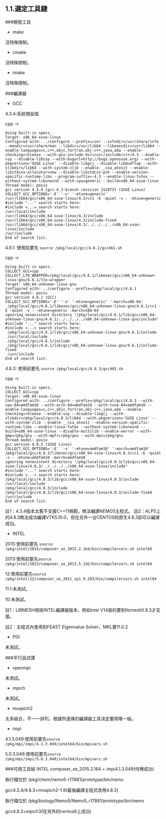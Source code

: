 ## 1.1.選定工具鏈
###開發工具
* make

 沒特殊限制。
* cmake

 沒特殊限制。
* imake

 沒特殊限制。

###編譯器
* GCC

 4.3.4:系統預設值

 cpp -v
 ```
Using built-in specs.
Target: x86_64-suse-linux
Configured with: ../configure --prefix=/usr --infodir=/usr/share/info --mandir=/usr/share/man --libdir=/usr/lib64 --libexecdir=/usr/lib64 --enable-languages=c,c++,objc,fortran,obj-c++,java,ada --enable-checking=release --with-gxx-include-dir=/usr/include/c++/4.3 --enable-ssp --disable-libssp --with-bugurl=http://bugs.opensuse.org/ --with-pkgversion='SUSE Linux' --disable-libgcj --disable-libmudflap --with-slibdir=/lib64 --with-system-zlib --enable-__cxa_atexit --enable-libstdcxx-allocator=new --disable-libstdcxx-pch --enable-version-specific-runtime-libs --program-suffix=-4.3 --enable-linux-futex --without-system-libunwind --with-cpu=generic --build=x86_64-suse-linux
Thread model: posix
gcc version 4.3.4 [gcc-4_3-branch revision 152973] (SUSE Linux)
COLLECT_GCC_OPTIONS='-E' '-v' '-mtune=generic'
 /usr/lib64/gcc/x86_64-suse-linux/4.3/cc1 -E -quiet -v - -mtune=generic
#include "..." search starts here:
#include <...> search starts here:
 /usr/local/include
 /usr/lib64/gcc/x86_64-suse-linux/4.3/include
 /usr/lib64/gcc/x86_64-suse-linux/4.3/include-fixed
 /usr/lib64/gcc/x86_64-suse-linux/4.3/../../../../x86_64-suse-linux/include
 /usr/include
End of search list.
 ```
 4.6.1: 使用前要先 ```source /pkg/local/gcc/4.6.1/gcc461.sh```

 cpp -v
```
Using built-in specs.
COLLECT_GCC=cpp
COLLECT_LTO_WRAPPER=/pkg/local/gcc/4.6.1/libexec/gcc/x86_64-unknown-linux-gnu/4.6.1/lto-wrapper
Target: x86_64-unknown-linux-gnu
Configured with: ../configure --prefix=/pkg/local/gcc/4.6.1
Thread model: posix
gcc version 4.6.1 (GCC)
COLLECT_GCC_OPTIONS='-E' '-v' '-mtune=generic' '-march=x86-64'
 /pkg/local/gcc/4.6.1/libexec/gcc/x86_64-unknown-linux-gnu/4.6.1/cc1 -E -quiet -v - -mtune=generic -march=x86-64
ignoring nonexistent directory "/pkg/local/gcc/4.6.1/lib/gcc/x86_64-unknown-linux-gnu/4.6.1/../../../../x86_64-unknown-linux-gnu/include"
#include "..." search starts here:
#include <...> search starts here:
 /pkg/local/gcc/4.6.1/lib/gcc/x86_64-unknown-linux-gnu/4.6.1/include
 /usr/local/include
 /pkg/local/gcc/4.6.1/include
 /pkg/local/gcc/4.6.1/lib/gcc/x86_64-unknown-linux-gnu/4.6.1/include-fixed
 /usr/include
End of search list.
```
 4.8.3: 使用前要先 ```source /pkg/local/gcc/4.8.3/gcc483.sh```

 cpp -v
 ```
 Using built-in specs.
COLLECT_GCC=cpp
Target: x86_64-suse-linux
Configured with: ../configure --prefix=/pkg/local/gcc/4.8.3 --with-cpu-64=amdfam10 --with-arch-64=amdfam10 --with-tune-64=amdfam10 --enable-languages=c,c++,objc,fortran,obj-c++,java,ada --enable-checking=release --enable-ssp --disable-libgcj --with-slibdir=/pkg/local/gcc/4.8.3/lib64 --with-pkgversion='SUSE Linux' --with-system-zlib --enable-__cxa_atexit --enable-version-specific-runtime-libs --enable-linux-futex --without-system-libunwind --build=x86_64-suse-linux --disable-multilib --enable-werror --with-gmp=/pkg/gnu --with-mpfr=/pkg/gnu --with-mpc=/pkg/gnu
Thread model: posix
gcc version 4.8.3 (SUSE Linux)
COLLECT_GCC_OPTIONS='-E' '-v' '-mtune=amdfam10' '-march=amdfam10'
 /pkg/local/gcc/4.8.3/libexec/gcc/x86_64-suse-linux/4.8.3/cc1 -E -quiet -v - -mtune=amdfam10 -march=amdfam10
ignoring nonexistent directory "/pkg/local/gcc/4.8.3/lib/gcc/x86_64-suse-linux/4.8.3/../../../../x86_64-suse-linux/include"
#include "..." search starts here:
#include <...> search starts here:
 /pkg/local/gcc/4.8.3/lib/gcc/x86_64-suse-linux/4.8.3/include
 /usr/local/include
 /pkg/local/gcc/4.8.3/include
 /pkg/local/gcc/4.8.3/lib/gcc/x86_64-suse-linux/4.8.3/include-fixed
 /usr/include
End of search list.
 ```
註1：4.3.4版本太舊不支援C++11規範，無法編譯NEMO5主程式。
註2：ALPS上的4.8.3無法成功編譯VTK5.10.0，但在另外一台CENTOS的原生4.8.3卻可以編譯成功。
* INTEL

 2015:使用前要先 ```source /pkg/intel/2015/composer_xe_2015.2.164/bin/compilervars.sh intel64```

 2013:使用前要先```source /pkg/intel/2013/composer_xe_2013.5.192/bin/compilervars.sh intel64```

 12:使用前要先```source /pkg/intel/12/composer_xe_2011_sp1.9.293/bin/compilervars.sh intel64```

 11.1:未測試。

 10:未測試。

 註1：LIBMESH很挑INTEL編譯器版本，例如intel V14版的要到libmesh0.9.3才支援。
 
 註2：主程式內會用到FEAST Eigenvalue Solver，MKL要11.0.2

* PGI

 未測試。

###平行函式庫
* openmpi

 未測試。
* mpich

 未測試。
* mvapich2

 太多組合，不一一詳列，根據所選擇的編譯器工具決定要用哪一組。
* impi

 4.1.3.049:使用前要先```source /pkg/mpi/impi/4.1.3.049/intel64/bin/mpivars.sh```

 5.0.3.048:使用前要先```source /pkg/mpi/impi/5.0.3.048/intel64/bin/mpivars.sh```


###可用工具組
INTEL composer_xe_2015.2.164 + impi4.1.3.049(何博成功)

執行檔位於
/pkg/chem/nemo5-r17881/prototype/bin/nemo

gcc4.3.4/4.8.3+mvapich2-1.9(最後編譯主程式改用4.8.3)

執行檔位於
/pkg/biology/Nemo5/Nemo5_r17881/prototype/bin/nemo

gcc4.8.3+mpich3(在另外的centos6上成功)

